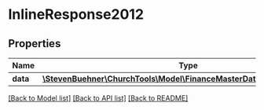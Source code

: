 # InlineResponse2012

## Properties
Name | Type | Description | Notes
------------ | ------------- | ------------- | -------------
**data** | [**\StevenBuehner\ChurchTools\Model\FinanceMasterDataAccountingPeriods**](FinanceMasterDataAccountingPeriods.md) |  | [optional] 

[[Back to Model list]](../../README.md#documentation-for-models) [[Back to API list]](../../README.md#documentation-for-api-endpoints) [[Back to README]](../../README.md)

